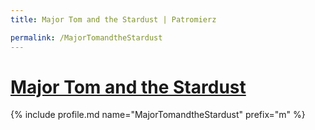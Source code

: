 ```yaml
---
title: Major Tom and the Stardust | Patromierz

permalink: /MajorTomandtheStardust
---
```


# [Major Tom and the Stardust](https://patronite.pl/MajorTomandtheStardust)

{% include profile.md name="MajorTomandtheStardust" prefix="m" %}
